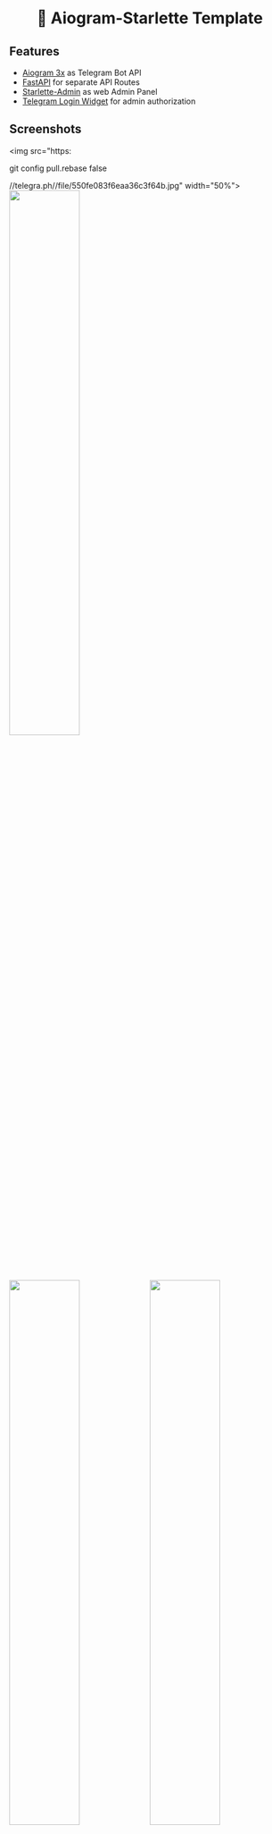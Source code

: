 <h1 align="center">🤖 Aiogram-Starlette Template</h1>

## Features

* [Aiogram 3x](https://github.com/aiogram/aiogram/) as Telegram Bot API
* [FastAPI](https://github.com/tiangolo/fastapi/) for separate API Routes
* [Starlette-Admin](https://github.com/jowilf/starlette-admin/) as web Admin Panel
* [Telegram Login Widget](https://core.telegram.org/widgets/login/) for admin authorization

## Screenshots

<img src="https:

git config pull.rebase false

//telegra.ph//file/550fe083f6eaa36c3f64b.jpg" width="50%"><img src="https://telegra.ph//file/20cf7d8a48597177e4f9b.jpg" width="50%">
<img src="https://telegra.ph//file/95075ad356b3b139b928a.jpg" width="50%"><img src="https://telegra.ph//file/77b0e2ca4c075c68fc30b.jpg" width="50%">

## Installation


1. Clone this [template](https://github.com/nessshon/aiogram-starlette-template):

   ```bash
   git clone https://github.com/nessshon/aiogram-starlette-template
   ```
2. Go to the project folder:

   ```bash
   cd aiogram-starlette-template
   ```
3. Create environment variables file:

   ```bash
   cp .env.example .env
   ```
4. Configure [environment variables](#environment-variables-reference) file:

   ```bash
   nano .env
   ```
5. Install requirements:

   ```bash
   pip install -r requirements.txt
   ```
6. Run app:

   ```bash
   python -m app
   ```

### Environment variables reference

| Variable | Type | Description | Example |
|----|----|----|----|
| BOT_TOKEN | str | Bot token, get it from [@BotFather](https://t.me/BotFather) | 123456:qweRTY |
| BOT_USERNAME | str | The username of the bot | same_bot |
| BOT_DEV_ID | int | User ID of the bot developer | 123456789 |
| BOT_ADMIN_ID | int | User ID of the bot administrator | 123456789 |
| APP_HOST | str | The host address where the app is running | localhost |
| APP_PORT | int | The port number on which the app is listening | 8000 |
| APP_DEBUG | bool | Set this variable to enable or disable debugging | False |
| ADMIN_BASE_URL | str | The base URL for the admin panel routes | /admin |
| ADMIN_TEMPLATES_DIR | str | The directory path for the admin panel templates | {}/admin/templates |
| ADMIN_STATICS_DIR | str | The directory path for the admin panel static files | {}/admin/statics |
| ADMIN_LANGUAGES | list | The supported languages for the admin panel | en,ru |
| ADMIN_TITLE | str | The title of the admin panel | Admin Panel |
| WEBHOOK_SECRET | str | Secret key for securing the webhook | qwerty12345 |
| WEBHOOK_DOMAIN | str | The domain of the webhook | https://example.com |
| WEBHOOK_PATH | str | The path of the webhook | /bot |
| REDIS_HOST | str | The hostname or IP address of the Redis server | localhost |
| REDIS_PORT | int | The port number on which the Redis server is running | 6379 |
| REDIS_DB | int | The Redis database number | 1 |
| DB_HOST | str | The hostname or IP address of the database server | localhost |
| DB_PORT | int | The port number on which the database server is running | 3306 |
| DB_USERNAME | str | The username for accessing the database | user |
| DB_PASSWORD | str | The password for accessing the database | password |
| DB_DATABASE | str | The name of the database | dbname |


